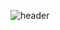 ![header](https://capsule-render.vercel.app/api?type=waving&color=gradient&height=300&section=header&text=WoookDev&fontSize=90&animation=twinkling)

<!--
**woookDev/woookDev** is a ✨ _special_ ✨ repository because its `README.md` (this file) appears on your GitHub profile.

Here are some ideas to get you started:

- 🔭 I’m currently working on ...
- 🌱 I’m currently learning ...
- 👯 I’m looking to collaborate on ...
- 🤔 I’m looking for help with ...
- 💬 Ask me about ...
- 📫 How to reach me: ...
- 😄 Pronouns: ...
- ⚡ Fun fact: ...
-->
